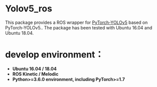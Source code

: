 # Yolov5_ros

This package provides a ROS wrapper for [PyTorch-YOLOv5](https://github.com/ultralytics/yolov5) based on PyTorch-YOLOv5.. The package has been tested with Ubuntu 16.04 and Ubuntu 18.04.

# develop environment：
- __Ubuntu 16.04 / 18.04__
- __ROS Kinetic / Melodic__
- __Python>=3.6.0 environment, including PyTorch>=1.7__
